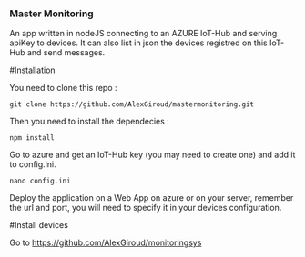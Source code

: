 ### Master Monitoring
An app written in nodeJS connecting to an AZURE IoT-Hub and serving apiKey to devices.
It can also list in json the devices registred on this IoT-Hub and send messages.

#Installation

You need to clone this repo :
```
git clone https://github.com/AlexGiroud/mastermonitoring.git
```
Then you need to install the dependecies :
```
npm install
```
Go to azure and get an IoT-Hub key (you may need to create one) and add it to config.ini.
```
nano config.ini
```
Deploy the application on a Web App on azure or on your server, remember the url and port, you will need to specify it in your devices configuration.

#Install devices

Go to https://github.com/AlexGiroud/monitoringsys
